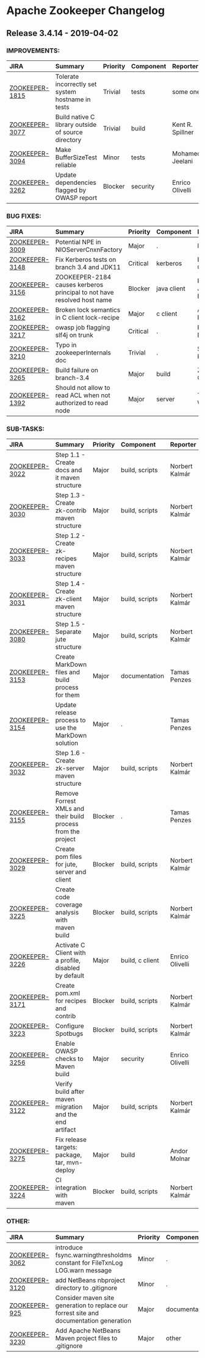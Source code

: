 
<!---
# Licensed to the Apache Software Foundation (ASF) under one
# or more contributor license agreements.  See the NOTICE file
# distributed with this work for additional information
# regarding copyright ownership.  The ASF licenses this file
# to you under the Apache License, Version 2.0 (the
# "License"); you may not use this file except in compliance
# with the License.  You may obtain a copy of the License at
#
#     http://www.apache.org/licenses/LICENSE-2.0
#
# Unless required by applicable law or agreed to in writing, software
# distributed under the License is distributed on an "AS IS" BASIS,
# WITHOUT WARRANTIES OR CONDITIONS OF ANY KIND, either express or implied.
# See the License for the specific language governing permissions and
# limitations under the License.
-->
# Apache Zookeeper Changelog

## Release 3.4.14 - 2019-04-02



### IMPROVEMENTS:

| JIRA | Summary | Priority | Component | Reporter | Contributor |
|:---- |:---- | :--- |:---- |:---- |:---- |
| [ZOOKEEPER-1815](https://issues.apache.org/jira/browse/ZOOKEEPER-1815) | Tolerate incorrectly set system hostname in tests |  Trivial | tests | some one |  |
| [ZOOKEEPER-3077](https://issues.apache.org/jira/browse/ZOOKEEPER-3077) | Build native C library outside of source directory |  Trivial | build | Kent R. Spillner | Kent R. Spillner |
| [ZOOKEEPER-3094](https://issues.apache.org/jira/browse/ZOOKEEPER-3094) | Make BufferSizeTest reliable |  Minor | tests | Mohamed Jeelani | Mohamed Jeelani |
| [ZOOKEEPER-3262](https://issues.apache.org/jira/browse/ZOOKEEPER-3262) | Update dependencies flagged by OWASP report |  Blocker | security | Enrico Olivelli | Enrico Olivelli |


### BUG FIXES:

| JIRA | Summary | Priority | Component | Reporter | Contributor |
|:---- |:---- | :--- |:---- |:---- |:---- |
| [ZOOKEEPER-3009](https://issues.apache.org/jira/browse/ZOOKEEPER-3009) | Potential NPE in NIOServerCnxnFactory |  Major | . | lujie | lujie |
| [ZOOKEEPER-3148](https://issues.apache.org/jira/browse/ZOOKEEPER-3148) | Fix Kerberos tests on branch 3.4 and JDK11 |  Critical | kerberos | Enrico Olivelli | Enrico Olivelli |
| [ZOOKEEPER-3156](https://issues.apache.org/jira/browse/ZOOKEEPER-3156) | ZOOKEEPER-2184 causes kerberos principal to not have resolved host name |  Blocker | java client | Robert Joseph Evans | Robert Joseph Evans |
| [ZOOKEEPER-3162](https://issues.apache.org/jira/browse/ZOOKEEPER-3162) | Broken lock semantics in C client lock-recipe |  Major | c client | Andrea Reale | Andrea Reale |
| [ZOOKEEPER-3217](https://issues.apache.org/jira/browse/ZOOKEEPER-3217) | owasp job flagging slf4j on trunk |  Critical | . | Patrick D. Hunt | Enrico Olivelli |
| [ZOOKEEPER-3210](https://issues.apache.org/jira/browse/ZOOKEEPER-3210) | Typo in zookeeperInternals doc |  Trivial | . | Stanislav Knot |  |
| [ZOOKEEPER-3265](https://issues.apache.org/jira/browse/ZOOKEEPER-3265) | Build failure on branch-3.4 |  Major | build | Zsombor Gegesy | Zsombor Gegesy |
| [ZOOKEEPER-1392](https://issues.apache.org/jira/browse/ZOOKEEPER-1392) | Should not allow to read ACL when not authorized to read node |  Major | server | Thomas Weise | Bruce Gao |


### SUB-TASKS:

| JIRA | Summary | Priority | Component | Reporter | Contributor |
|:---- |:---- | :--- |:---- |:---- |:---- |
| [ZOOKEEPER-3022](https://issues.apache.org/jira/browse/ZOOKEEPER-3022) | Step 1.1 - Create docs and it maven structure |  Major | build, scripts | Norbert Kalmár | Norbert Kalmár |
| [ZOOKEEPER-3030](https://issues.apache.org/jira/browse/ZOOKEEPER-3030) | Step 1.3 - Create zk-contrib maven structure |  Major | build, scripts | Norbert Kalmár | Norbert Kalmár |
| [ZOOKEEPER-3033](https://issues.apache.org/jira/browse/ZOOKEEPER-3033) | Step 1.2 - Create zk-recipes maven structure |  Major | build, scripts | Norbert Kalmár | Norbert Kalmár |
| [ZOOKEEPER-3031](https://issues.apache.org/jira/browse/ZOOKEEPER-3031) | Step 1.4 - Create zk-client maven structure |  Major | build, scripts | Norbert Kalmár | Norbert Kalmár |
| [ZOOKEEPER-3080](https://issues.apache.org/jira/browse/ZOOKEEPER-3080) | Step 1.5 - Separate jute structure |  Major | build, scripts | Norbert Kalmár | Norbert Kalmár |
| [ZOOKEEPER-3153](https://issues.apache.org/jira/browse/ZOOKEEPER-3153) | Create MarkDown files and build process for them |  Major | documentation | Tamas Penzes | Tamas Penzes |
| [ZOOKEEPER-3154](https://issues.apache.org/jira/browse/ZOOKEEPER-3154) | Update release process to use the MarkDown solution |  Major | . | Tamas Penzes | Tamas Penzes |
| [ZOOKEEPER-3032](https://issues.apache.org/jira/browse/ZOOKEEPER-3032) | Step 1.6 - Create zk-server maven structure |  Major | build, scripts | Norbert Kalmár | Norbert Kalmár |
| [ZOOKEEPER-3155](https://issues.apache.org/jira/browse/ZOOKEEPER-3155) | Remove Forrest XMLs and their build process from the project |  Blocker | . | Tamas Penzes | Tamas Penzes |
| [ZOOKEEPER-3029](https://issues.apache.org/jira/browse/ZOOKEEPER-3029) | Create pom files for jute, server and client |  Blocker | build, scripts | Norbert Kalmár | Norbert Kalmár |
| [ZOOKEEPER-3225](https://issues.apache.org/jira/browse/ZOOKEEPER-3225) | Create code coverage analysis with maven build |  Blocker | build, scripts | Norbert Kalmár | Norbert Kalmár |
| [ZOOKEEPER-3226](https://issues.apache.org/jira/browse/ZOOKEEPER-3226) | Activate C Client with a profile, disabled by default |  Major | build, c client | Enrico Olivelli | Norbert Kalmár |
| [ZOOKEEPER-3171](https://issues.apache.org/jira/browse/ZOOKEEPER-3171) | Create pom.xml for recipes and contrib |  Blocker | build, scripts | Norbert Kalmár | Norbert Kalmár |
| [ZOOKEEPER-3223](https://issues.apache.org/jira/browse/ZOOKEEPER-3223) | Configure Spotbugs |  Blocker | build, scripts | Norbert Kalmár | Enrico Olivelli |
| [ZOOKEEPER-3256](https://issues.apache.org/jira/browse/ZOOKEEPER-3256) | Enable OWASP checks  to Maven build |  Major | security | Enrico Olivelli | Enrico Olivelli |
| [ZOOKEEPER-3122](https://issues.apache.org/jira/browse/ZOOKEEPER-3122) | Verify build after maven migration and the end artifact |  Major | build, scripts | Norbert Kalmár | Norbert Kalmár |
| [ZOOKEEPER-3275](https://issues.apache.org/jira/browse/ZOOKEEPER-3275) | Fix release targets: package, tar, mvn-deploy |  Major | build | Andor Molnar | Andor Molnar |
| [ZOOKEEPER-3224](https://issues.apache.org/jira/browse/ZOOKEEPER-3224) | CI integration with maven |  Blocker | build, scripts | Norbert Kalmár | Enrico Olivelli |


### OTHER:

| JIRA | Summary | Priority | Component | Reporter | Contributor |
|:---- |:---- | :--- |:---- |:---- |:---- |
| [ZOOKEEPER-3062](https://issues.apache.org/jira/browse/ZOOKEEPER-3062) | introduce fsync.warningthresholdms constant for FileTxnLog LOG.warn message |  Minor | . | Christine Poerschke | Christine Poerschke |
| [ZOOKEEPER-3120](https://issues.apache.org/jira/browse/ZOOKEEPER-3120) | add NetBeans nbproject directory to .gitignore |  Minor | . | Enrico Olivelli | Enrico Olivelli |
| [ZOOKEEPER-925](https://issues.apache.org/jira/browse/ZOOKEEPER-925) | Consider maven site generation to replace our forrest site and documentation generation |  Major | documentation | Patrick D. Hunt | Tamas Penzes |
| [ZOOKEEPER-3230](https://issues.apache.org/jira/browse/ZOOKEEPER-3230) | Add Apache NetBeans Maven project files to .gitignore |  Major | other | Enrico Olivelli | Enrico Olivelli |


